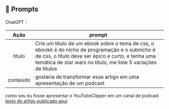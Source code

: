 ## 🧠 Prompts


ChatGPT：

|   Ação   | prompt                                                                                                                                                                                                                                                                         |
| :------: | ------------------------------------------------------------------------------------------------------------------------------------------------------------------------------------------------------------------------------------------------------------------------------ |
|  título  | Crie um título de um ebook sobre o tema de css, o ebookk é do nicho de programação e o subnicho é de css, o título deve ser épico e curto, e tenha uma temática de star wars no título, me liste 5 variações de títulos                                                        |
| conteúdo | gostaria de transformar esse artigo em uma apresentação de um podcast
como seu eu fosse apresentar o YouTubeClipper em um canal de podcast [texto do artigo publicado aqui](https://web.dio.me/articles/utilizando-ia-generativa-para-analisar-videos-da-assembleia-legislativa-de-pernambuco)

